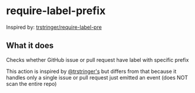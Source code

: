 # require-label-prefix

Inspired by: [trstringer/require-label-pre](https://github.com/trstringer/require-label-prefix)

## What it does

Checks whether GitHub issue or pull request have label with specific prefix

This action is inspired by [@trstringer's](https://github.com/trstringer/require-label-prefix)
but differs from that because it handles only a single issue or pull request just emitted an event (does NOT scan the entire repo)
